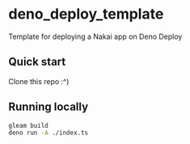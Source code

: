 # deno_deploy_template

Template for deploying a Nakai app on Deno Deploy

## Quick start

Clone this repo :^)

## Running locally

```sh
gleam build
deno run -A ./index.ts
```
